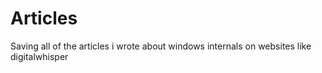 # Articles
Saving all of the articles i wrote about windows internals on websites like digitalwhisper
